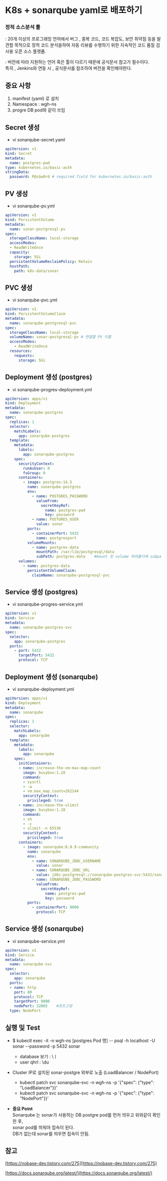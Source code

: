 # K8s + sonarqube yaml로 배포하기

### 정적 소스분석 툴    
: 20개 이상의 프로그래밍 언어에서 버그 , 중복 코드, 코드 복잡도, 보안 취약점 등을 발견할 목적으로 정적 코드 분석을하여 자동 리뷰를 수행하기 위한 지속적인 코드 품질 검사용 오픈 소스 플랫폼.   
   
: 버전에 따라 지원하는 언어 혹은 툴이 다르기 때문에 공식문서 참고가 필수이다.   
특히 , Jenkins와 연동 시 , 공식문서를 참조하여 버전을 확인해야한다.   

## 중요 사항

1. manifest (yaml) 로 설치
2. Namespace : wgh-ns
3. progre DB pod와 같이 쓰임


## Secret 생성
  * vi sonarqube-secret.yaml

~~~~yaml
apiVersion: v1
kind: Secret
metadata:
  name: postgres-pwd
type: kubernetes.io/basic-auth
stringData:
  password: P@s$w0rd # required field for kubernetes.io/basic-auth
~~~~

## PV 생성
  * vi sonarqube-pv.yml

~~~~yaml
apiVersion: v1
kind: PersistentVolume
metadata:
  name: sonar-postgresql-pv
spec:
  storageClassName: local-storage
  accessModes:
  - ReadWriteOnce
  capacity:
    storage: 5Gi
  persistentVolumeReclaimPolicy: Retain
  hostPath:
    path: k8s-data/sonar
~~~~

## PVC 생성
  * vi sonarqube-pvc.yml

~~~~yaml
apiVersion: v1
kind: PersistentVolumeClaim
metadata:
  name: sonarqube-postgresql-pvc
spec:
  storageClassName: local-storage
  volumeName: sonar-postgresql-pv # 연결할 PV 이름
  accessModes:
    - ReadWriteOnce
  resources:
    requests:
      storage: 5Gi
~~~~

## Deployment 생성 (postgres)
  * vi sonarqube-progres-deployment.yml

~~~~yaml
apiVersion: apps/v1
kind: Deployment
metadata:
  name: sonarqube-postgres
spec:
  replicas: 1
  selector:
    matchLabels:
      app: sonarqube-postgres
  template:
    metadata:
      labels:
        app: sonarqube-postgres
    spec:
      securityContext:
        runAsUser: 0
        fsGroup: 0
      containers:
        - image: postgres:14.5
          name: sonarqube-postgres
          env:
            - name: POSTGRES_PASSWORD
              valueFrom:
                secretKeyRef:
                  name: postgres-pwd
                  key: password
            - name: POSTGRES_USER
              value: sonar
          ports:
            - containerPort: 5432
              name: postgresport
          volumeMounts:
            - name: postgres-data
              mountPath: /var/lib/postgresql/data
              subPath: postgres-data    #mount 된 volume 하위폴더에 subpath
      volumes:
        - name: postgres-data
          persistentVolumeClaim:
            claimName: sonarqube-postgresql-pvc
~~~~

## Service 생성 (postgres)
  * vi sonarqube-progres-service.yml

~~~~yaml
apiVersion: v1
kind: Service
metadata:
  name: sonarqube-postgres-svc
spec:
  selector:
    app: sonarqube-postgres
  ports:
    - port: 5432
      targetPort: 5432
      protocol: TCP
~~~~

## Deployment 생성 (sonarqube)
  * vi sonarqube-deployment.yml

~~~~yaml
apiVersion: apps/v1
kind: Deployment
metadata:
  name: sonarqube
spec:
  replicas: 1
  selector:
    matchLabels:
      app: sonarqube
  template:
    metadata:
      labels:
        app: sonarqube
    spec:
      initContainers:
      - name: increase-the-vm-max-map-count
        image: busybox:1.28
        command:
        - sysctl
        - -w
        - vm.max_map_count=262144
        securityContext:
          privileged: true
      - name: increase-the-ulimit
        image: busybox:1.28
        command:
        - sh
        - -c
        - ulimit -n 65536
        securityContext:
          privileged: true
      containers:
        - image: sonarqube:8.9.9-community
          name: sonarqube
          env:
            - name: SONARQUBE_JDBC_USERNAME
              value: sonar
            - name: SONARQUBE_JDBC_URL
              value: jdbc:postgresql://sonarqube-postgres-svc:5432/sonar
            - name: SONARQUBE_JDBC_PASSWORD
              valueFrom:
                secretKeyRef:
                  name: postgres-pwd
                  key: password
          ports:
            - containerPort: 9000
              protocol: TCP
~~~~

## Service 생성 (sonarqube)
  * vi sonarqube-service.yml

~~~~yaml
apiVersion: v1
kind: Service
metadata:
  name: sonarqube-svc
spec:
  selector:
    app: sonarqube
  ports:
  - name: http
    port: 80
    protocol: TCP
    targetPort: 9000
    nodePort: 32005    #포트고정
  type: NodePort
~~~~

## 실행 및 Test

- $ kubectl exec -it -n wgh-ns [postgres Pod 명] -- psql -h localhost -U sonar --password -p 5432 sonar
    - database 보기 : \ㅣ
    - user qhrl : \du
- Cluster IP로 설치된 sonar-postgre 외부로 노출 (LoadBalancer / NodePort)
    - kubectl patch svc sonarqube-svc -n wgh-ns -p '{"spec": {"type": "LoadBalancer"}}'
    - kubectl patch svc sonarqube-svc -n wgh-ns -p '{"spec": {"type": "NodePort"}}'

- <b>중요 Point</b>   
   Sonarqube 는 sonar가 사용하는 DB postgre pod를 먼저 띄우고 위와같이 확인 한 후,   
   sonar pod를 띄워야 접속이 된다.   
   DB가 없는데 sonar를 띄우면 접속이 안됨.   


## 참고
[https://nobase-dev.tistory.com/275](https://nobase-dev.tistory.com/275)

[https://docs.sonarqube.org/latest/](https://docs.sonarqube.org/latest/)
